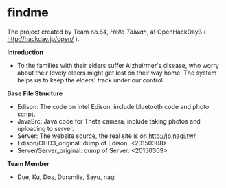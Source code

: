 findme
=========
The project created by Team no.64, *Hello Taiwan*, at OpenHackDay3 ( http://hackday.jp/open/ ).


**Introduction**
- To the families with their elders suffer Alzheirmer's disease, who worry about their lovely elders might get lost on their way home. The system helps us to keep the elders' track under our control.

**Base File Structure**
- Edison: The code on Intel Edison, include bluetooth code and photo script.
- JavaSrc: Java code for Theta camera, include taking photos and uploading to server.
- Server: The website source, the real site is on http://jp.nagi.tw/
- Edison/OHD3_original: dump of Edison. <20150308>
- Server/Server_original: dump of Server. <20150309>

**Team Member**
- Due, Ku, Dos, Ddrsmile, Sayu, nagi

